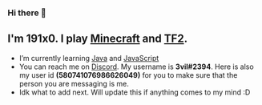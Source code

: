 ### Hi there 👋

## I'm 191x0. I play [Minecraft](https://www.minecraft.net/) and [TF2](https://www.teamfortress.com/).

- I’m currently learning [Java](https://www.java.com/en/) and [JavaScript](https://www.javascript.com/)
- You can reach me on [Discord](https://www.discord.com/). My username is **3vil#2394**. Here is also my user id __**(580741076986626049)**__ for you to make sure that the person you are messaging is me.
- Idk what to add next. Will update this if anything comes to my mind :D
